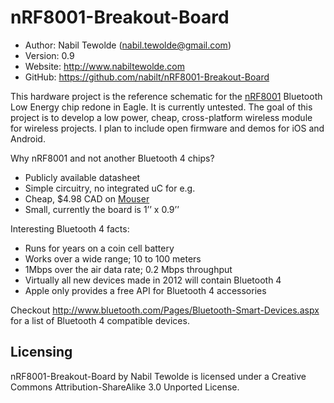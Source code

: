 nRF8001-Breakout-Board
==========================================

* Author:    Nabil Tewolde (<nabil.tewolde@gmail.com>)
* Version:   0.9
* Website:   <http://www.nabiltewolde.com>
* GitHub:    <https://github.com/nabilt/nRF8001-Breakout-Board>

This hardware project is the reference schematic for the [nRF8001] Bluetooth Low Energy chip redone in Eagle. It is currently untested. The goal of this project is to develop a low power, cheap, cross-platform wireless module for wireless projects. I plan to include open firmware and demos for iOS and Android.

[nRF8001]: http://www.nordicsemi.com/eng/Products/Bluetooth-R-low-energy/nRF8001

Why nRF8001 and not another Bluetooth 4 chips?

* Publicly available datasheet
* Simple circuitry, no integrated uC for e.g.
* Cheap, $4.98 CAD on [Mouser]
* Small, currently the board is 1’’ x 0.9’’

[Bluetooth 4 chips]: http://developer.bluetooth.org/DevelopmentResources/DevelopmentPlatforms/Pages/Development-Platforms.aspx
[Mouser]: http://ca.mouser.com/ProductDetail/Nordic-Semiconductor/nRF8001-R2Q32-T/?qs=yd0qOhnSiDfAxQAlSXMVEQ%3d%3d

Interesting Bluetooth 4 facts:

* Runs for years on a coin cell battery
* Works over a wide range; 10 to 100 meters
* 1Mbps over the air data rate; 0.2 Mbps throughput 
* Virtually all new devices made in 2012 will contain Bluetooth 4 
* Apple only provides a free API for Bluetooth 4 accessories

Checkout <http://www.bluetooth.com/Pages/Bluetooth-Smart-Devices.aspx> for a list of Bluetooth 4 compatible devices.


Licensing
---------

nRF8001-Breakout-Board by Nabil Tewolde is licensed under a Creative Commons Attribution-ShareAlike 3.0 Unported License.

